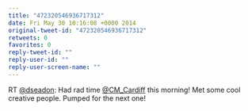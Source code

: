 ```yaml
---
title: "472320546936717312"
date: Fri May 30 10:16:08 +0000 2014
original-tweet-id: "472320546936717312"
retweets: 0
favorites: 0
reply-tweet-id: ""
reply-user-id: ""
reply-user-screen-name: ""
---
```

RT <a href="https://twitter.com/dseadon">@dseadon</a>: Had rad time <a href="https://twitter.com/CM_Cardiff">@CM_Cardiff</a> this morning! Met some cool creative people. Pumped for the next one!
